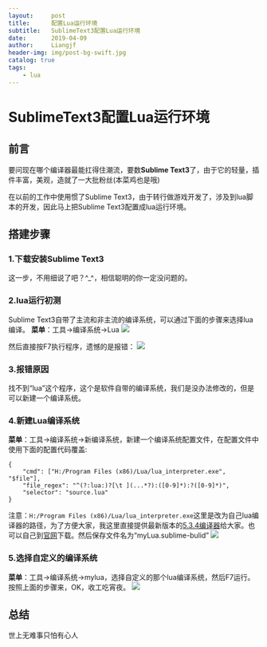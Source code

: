 ```yaml
---
layout:     post                  
title:      配置Lua运行环境
subtitle:   SublimeText3配置Lua运行环境
date:       2019-04-09          
author:     Liangjf                  
header-img: img/post-bg-swift.jpg
catalog: true                      
tags:                       
    - lua
---
```


# SublimeText3配置Lua运行环境

## 前言
要问现在哪个编译器最能扛得住潮流，要数**Sublime Text3**了，由于它的轻量，插件丰富，美观，造就了一大批粉丝(本菜鸡也是哦)

在以前的工作中使用惯了Sublime Text3，由于转行做游戏开发了，涉及到lua脚本的开发，因此马上把Sublime Text3配置成lua运行环境。

## 搭建步骤

### 1.下载安装Sublime Text3
这一步，不用细说了吧？^_^，相信聪明的你一定没问题的。

### 2.lua运行初测
Sublime Text3自带了主流和非主流的编译系统，可以通过下面的步骤来选择lua编译。
**菜单**：工具->编译系统->Lua
![](https://i.imgur.com/08eQ3qq.png)

然后直接按F7执行程序，遗憾的是报错：
![](https://i.imgur.com/5Bwx4BC.png)

### 3.报错原因
找不到“lua”这个程序，这个是软件自带的编译系统，我们是没办法修改的，但是可以新建一个编译系统。

### 4.新建Lua编译系统
**菜单**：工具->编译系统->新编译系统，新建一个编译系统配置文件，在配置文件中使用下面的配置代码覆盖:

	{
		"cmd": ["H:/Program Files (x86)/Lua/lua_interpreter.exe", "$file"],  
		"file_regex": "^(?:lua:)?[\t ](...*?):([0-9]*):?([0-9]*)",  
		"selector": "source.lua"  
	}

注意：`H:/Program Files (x86)/Lua/lua_interpreter.exe`这里是改为自己lua编译器的路径，为了方便大家，我这里直接提供最新版本的[5.3.4编译器](https://pan.baidu.com/s/11gtwiu1A_q-87PWIFt8MVQ)给大家。也可以自己到[官网](http://luabinaries.sourceforge.net/)下载。然后保存文件名为“myLua.sublime-bulid”
![](https://i.imgur.com/48ww9As.png)

### 5.选择自定义的编译系统
**菜单**：工具->编译系统->mylua，选择自定义的那个lua编译系统，然后F7运行。按照上面的步骤来，OK，收工吃宵夜。
![](https://i.imgur.com/dpMoYTT.png)

## 总结
世上无难事只怕有心人
